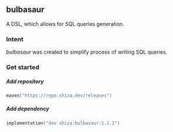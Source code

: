 ## bulbasaur

A DSL, which allows for SQL queries generation.

### Intent

*bulbasaur* was created to simplify process of writing SQL queries.

### Get started

##### Add repository

```kotlin
maven("https://repo.shiza.dev/releases")
```

##### Add dependency

```kotlin
implementation("dev.shiza:bulbasaur:1.2.2")
```
